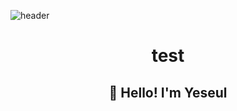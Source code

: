 ![header](https://capsule-render.vercel.app/api?type=waving&color=gradient&height=260&section=header&text=On%20your%20Marks,%20Get%20Set,%20Go!&fontSize=50&fontAlignY=38&desc=출발선%20앞의%20준비된%20마음가짐,%20떨림,%20설렘을%20가진%20개발자&descAlignY=55&descAlign=58)

<div align ='center'>

<h1>test</h1>
  
<div>
  
  ## :raised_hands: Hello! I'm Yeseul
  
</div>
  
</div>

